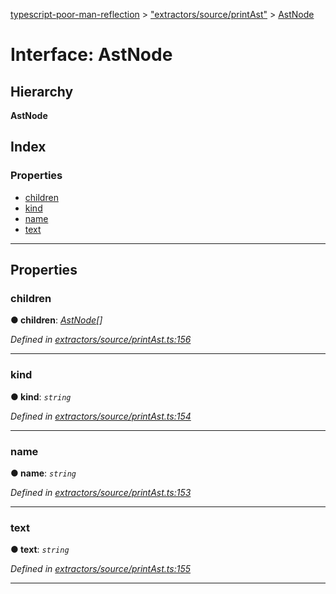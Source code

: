 [typescript-poor-man-reflection](../README.md) > ["extractors/source/printAst"](../modules/_extractors_source_printast_.md) > [AstNode](../interfaces/_extractors_source_printast_.astnode.md)

# Interface: AstNode

## Hierarchy

**AstNode**

## Index

### Properties

* [children](_extractors_source_printast_.astnode.md#children)
* [kind](_extractors_source_printast_.astnode.md#kind)
* [name](_extractors_source_printast_.astnode.md#name)
* [text](_extractors_source_printast_.astnode.md#text)

---

## Properties

<a id="children"></a>

###  children

**● children**: *[AstNode](_extractors_source_printast_.astnode.md)[]*

*Defined in [extractors/source/printAst.ts:156](https://github.com/cancerberoSgx/typescript-poor-man-reflection/blob/b99ab34/src/extractors/source/printAst.ts#L156)*

___
<a id="kind"></a>

###  kind

**● kind**: *`string`*

*Defined in [extractors/source/printAst.ts:154](https://github.com/cancerberoSgx/typescript-poor-man-reflection/blob/b99ab34/src/extractors/source/printAst.ts#L154)*

___
<a id="name"></a>

###  name

**● name**: *`string`*

*Defined in [extractors/source/printAst.ts:153](https://github.com/cancerberoSgx/typescript-poor-man-reflection/blob/b99ab34/src/extractors/source/printAst.ts#L153)*

___
<a id="text"></a>

###  text

**● text**: *`string`*

*Defined in [extractors/source/printAst.ts:155](https://github.com/cancerberoSgx/typescript-poor-man-reflection/blob/b99ab34/src/extractors/source/printAst.ts#L155)*

___


